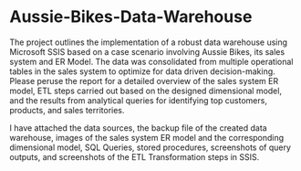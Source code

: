 # Aussie-Bikes-Data-Warehouse
The project outlines the implementation of a robust data warehouse using Microsoft SSIS based on a case scenario involving Aussie Bikes, its sales system and ER Model. The data was consolidated from multiple operational tables in the sales system to optimize for data driven decision-making. Please peruse the report for a detailed overview of the sales system ER model, ETL steps carried out based on the designed dimensional model, and the results from analytical queries for identifying top customers, products, and sales territories. 

I have attached the data sources, the backup file of the created data warehouse, images of the sales system ER model and the corresponding dimensional model, SQL Queries, stored procedures, screenshots of query outputs, and screenshots of the ETL Transformation steps in SSIS.

